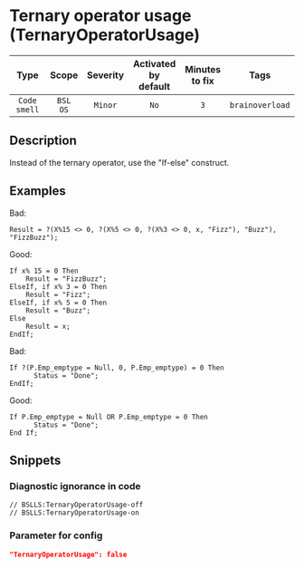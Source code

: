 # Ternary operator usage (TernaryOperatorUsage)

|     Type     |        Scope        | Severity | Activated<br>by default | Minutes<br>to fix |      Tags       |
|:------------:|:-------------------:|:--------:|:-----------------------------:|:-----------------------:|:---------------:|
| `Code smell` | `BSL`<br>`OS` | `Minor`  |             `No`              |           `3`           | `brainoverload` |

<!-- Блоки выше заполняются автоматически, не трогать -->
## Description

Instead of the ternary operator, use the "If-else" construct.

## Examples

Bad:

```bsl
Result = ?(X%15 <> 0, ?(X%5 <> 0, ?(X%3 <> 0, x, "Fizz"), "Buzz"), "FizzBuzz"); 
```

Good:

```bsl
If x% 15 = 0 Then
    Result = "FizzBuzz";
ElseIf, if x% 3 = 0 Then
    Result = "Fizz";
ElseIf, if x% 5 = 0 Then
    Result = "Buzz";
Else
    Result = x;
EndIf;
```

Bad:

```bsl
If ?(P.Emp_emptype = Null, 0, P.Emp_emptype) = 0 Then
      Status = "Done";
EndIf;
```
Good:

```bsl
If P.Emp_emptype = Null OR P.Emp_emptype = 0 Then
      Status = "Done";
End If;
```

## Snippets

<!-- Блоки ниже заполняются автоматически, не трогать -->
### Diagnostic ignorance in code

```bsl
// BSLLS:TernaryOperatorUsage-off
// BSLLS:TernaryOperatorUsage-on
```

### Parameter for config

```json
"TernaryOperatorUsage": false
```
